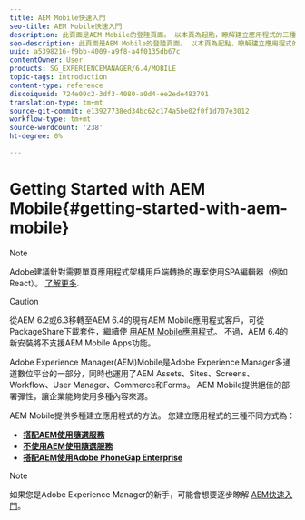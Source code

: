```yaml
---
title: AEM Mobile快速入門
seo-title: AEM Mobile快速入門
description: 此頁面是AEM Mobile的登陸頁面。 以本頁為起點，瞭解建立應用程式的三種不同方式。
seo-description: 此頁面是AEM Mobile的登陸頁面。 以本頁為起點，瞭解建立應用程式的三種不同方式。
uuid: a5398216-f9bb-4009-a9f8-a4f0135db67c
contentOwner: User
products: SG_EXPERIENCEMANAGER/6.4/MOBILE
topic-tags: introduction
content-type: reference
discoiquuid: 724e09c2-3df3-4080-a0d4-ee2ede483791
translation-type: tm+mt
source-git-commit: e13927738ed34bc62c174a5be02f0f1d707e3012
workflow-type: tm+mt
source-wordcount: '238'
ht-degree: 0%

---
```



# Getting Started with AEM Mobile{#getting-started-with-aem-mobile}

>[!NOTE]
>
>Adobe建議針對需要單頁應用程式架構用戶端轉換的專案使用SPA編輯器（例如React）。 [了解更多](/help/sites-developing/spa-overview.md).

>[!CAUTION]
>
>從AEM 6.2或6.3移轉至AEM 6.4的現有AEM Mobile應用程式客戶，可從PackageShare下載套件，繼續使 [用AEM Mobile應用程式](https://www.adobeaemcloud.com/content/marketplace/marketplaceProxy.html?packagePath=/content/companies/public/adobe/packages/cq640/compatpack/aem-mobile-package)。 不過，AEM 6.4的新安裝將不支援AEM Mobile Apps功能。

Adobe Experience Manager(AEM)Mobile是Adobe Experience Manager多通道數位平台的一部分，同時也運用了AEM Assets、Sites、Screens、Workflow、User Manager、Commerce和Forms。 AEM Mobile提供絕佳的部署彈性，讓企業能夠使用多種內容來源。

AEM Mobile提供多種建立應用程式的方法。 您建立應用程式的三種不同方式為：

* **[搭配AEM使用隨選服務](/help/mobile/getting-started-aem-mobile-on-demand.md)**
* **[不使用AEM使用隨選服務](https://helpx.adobe.com/digital-publishing-solution/topics.html)**
* **[搭配AEM使用Adobe PhoneGap Enterprise](/help/mobile/getting-started-aem-mobile-phonegap.md)**

>[!NOTE]
>
>如果您是Adobe Experience Manager的新手，可能會想要逐步瞭解 [AEM快速入門](/help/sites-deploying/deploy.md)。
